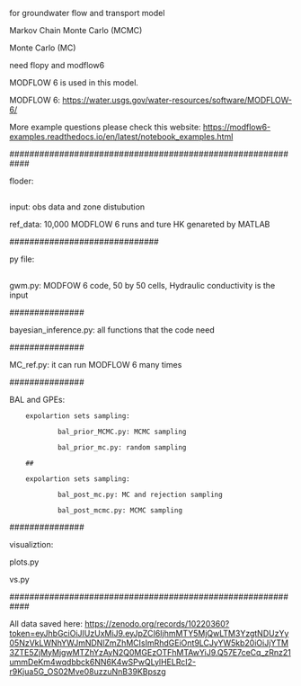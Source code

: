 
for groundwater flow and transport model

Markov Chain Monte Carlo (MCMC)

Monte Carlo (MC)

need flopy and modflow6

MODFLOW 6 is used in this model. 
        
MODFLOW 6:
        https://water.usgs.gov/water-resources/software/MODFLOW-6/
        
More example questions please check this website:
        https://modflow6-examples.readthedocs.io/en/latest/notebook_examples.html






############################################################

floder:

##

input: obs data and zone distubution 

ref_data: 10,000 MODFLOW 6 runs and ture HK genareted by MATLAB

##############################



py file:

##

gwm.py: MODFOW 6 code, 50 by 50 cells, Hydraulic conductivity is the input

###############

bayesian_inference.py: all functions that the code need

###############

MC_ref.py: it can run MODFLOW 6 many times

###############

BAL and GPEs:

        expolartion sets sampling:
        
                bal_prior_MCMC.py: MCMC sampling
                
                bal_prior_mc.py: random sampling
                
        ##
        
        expolartion sets sampling:
        
                bal_post_mc.py: MC and rejection sampling
                
                bal_post_mcmc.py: MCMC sampling

###############

visualiztion:

plots.py

vs.py


############################################################




All data saved here:
https://zenodo.org/records/10220360?token=eyJhbGciOiJIUzUxMiJ9.eyJpZCI6IjhmMTY5MjQwLTM3YzgtNDUzYy05NzVkLWNhYWJmNDNlZmZhMCIsImRhdGEiOnt9LCJyYW5kb20iOiJjYTM3ZTE5ZjMyMjgwMTZhYzAyN2Q0MGEzOTFhMTAwYiJ9.Q57E7ceCq_zRnz21ummDeKm4wqdbbck6NN6K4wSPwQLylHELRcI2-r9Kjua5G_OS02Mve08uzzuNnB39KBpszg
